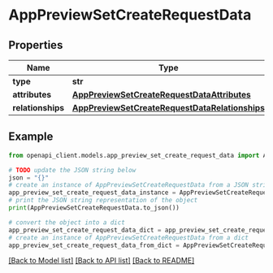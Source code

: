 # AppPreviewSetCreateRequestData


## Properties

Name | Type | Description | Notes
------------ | ------------- | ------------- | -------------
**type** | **str** |  | 
**attributes** | [**AppPreviewSetCreateRequestDataAttributes**](AppPreviewSetCreateRequestDataAttributes.md) |  | 
**relationships** | [**AppPreviewSetCreateRequestDataRelationships**](AppPreviewSetCreateRequestDataRelationships.md) |  | [optional] 

## Example

```python
from openapi_client.models.app_preview_set_create_request_data import AppPreviewSetCreateRequestData

# TODO update the JSON string below
json = "{}"
# create an instance of AppPreviewSetCreateRequestData from a JSON string
app_preview_set_create_request_data_instance = AppPreviewSetCreateRequestData.from_json(json)
# print the JSON string representation of the object
print(AppPreviewSetCreateRequestData.to_json())

# convert the object into a dict
app_preview_set_create_request_data_dict = app_preview_set_create_request_data_instance.to_dict()
# create an instance of AppPreviewSetCreateRequestData from a dict
app_preview_set_create_request_data_from_dict = AppPreviewSetCreateRequestData.from_dict(app_preview_set_create_request_data_dict)
```
[[Back to Model list]](../README.md#documentation-for-models) [[Back to API list]](../README.md#documentation-for-api-endpoints) [[Back to README]](../README.md)


